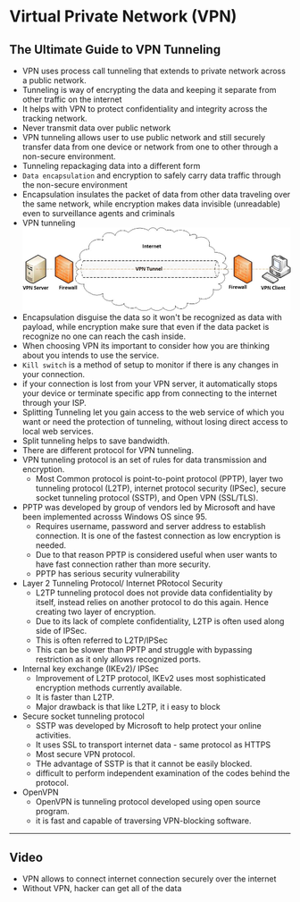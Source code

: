 # Virtual Private Network (VPN)

## The Ultimate Guide to VPN Tunneling

- VPN uses process call tunneling that extends to private network across a public network.
- Tunneling is way of encrypting the data and keeping it separate from other traffic on the internet
- It helps with VPN to protect confidentiality and integrity across the tracking network.
- Never transmit data over public network
- VPN tunneling allows user to use public network and still securely transfer data from one device or network from one to other through a non-secure environment.
- Tunneling repackaging data into a different form
- `Data encapsulation` and encryption to safely carry data traffic through the non-secure environment 
- Encapsulation insulates the packet of data from other data traveling over the same network, while encryption makes data invisible (unreadable) even to surveillance agents and criminals
- VPN tunneling
![VPN tunneling](./assets/vpn-tunneling-diagram.jpg)
- Encapsulation disguise the data so it won't be recognized as data with payload, while encryption make sure that even if the data packet is recognize no one can reach the cash inside.
- When choosing VPN its important to consider how you are thinking about you intends to use the service.
- `Kill switch` is a method of setup to monitor if there is any changes in your connection.
- if your connection is lost from your VPN server, it automatically stops your device or terminate specific app from connecting to the internet through your ISP.
- Splitting Tunneling let you gain access to the web service of which you want or need the protection of tunneling, without losing direct access to local web services.
- Split tunneling helps to save bandwidth.
- There are different protocol for VPN tunneling. 
- VPN tunneling protocol is an set of rules for data transmission and encryption.
    - Most Common protocol is point-to-point protocol (PPTP), layer two tunneling protocol (L2TP), internet protocol security (IPSec), secure socket tunneling protocol (SSTP), and Open VPN (SSL/TLS).
- PPTP was developed by group of vendors led by Microsoft and have been implemented acrosss Windows OS since 95.
    - Requires username, password and server address to establish connection. It is one of the fastest connection as low encryption is needed.
    - Due to that reason PPTP is considered useful when user wants to have fast connection rather than more security.
    - PPTP has serious security vulnerability
- Layer 2 Tunneling Protocol/ Internet PRotocol Security
    - L2TP tunneling protocol does not provide data confidentiality by itself, instead relies on another protocol to do this again. Hence creating two layer of encryption.
    - Due to its lack of complete confidentiality, L2TP is often used along side of IPSec. 
    - This is often referred to L2TP/IPSec
    - This can be slower than PPTP and struggle with bypassing restriction as it only allows recognized ports.
- Internal key exchange (IKEv2)/ IPSec
    - Improvement of L2TP protocol, IKEv2 uses most sophisticated encryption methods currently available.
    - It is faster than L2TP.
    - Major drawback is that like L2TP, it i easy to block
- Secure socket tunneling protocol
    - SSTP was developed by Microsoft to help protect your online activities.
    - It uses SSL to transport internet data - same protocol as HTTPS
    - Most secure VPN protocol. 
    - THe advantage of SSTP is that it cannot be easily blocked.
    - difficult to perform independent examination of the codes behind the protocol.
- OpenVPN
    - OpenVPN is tunneling protocol developed using open source program.
    - it is fast and capable of traversing VPN-blocking software.

---

## Video

- VPN allows to connect internet connection securely over the internet
- Without VPN, hacker can get all of the data 